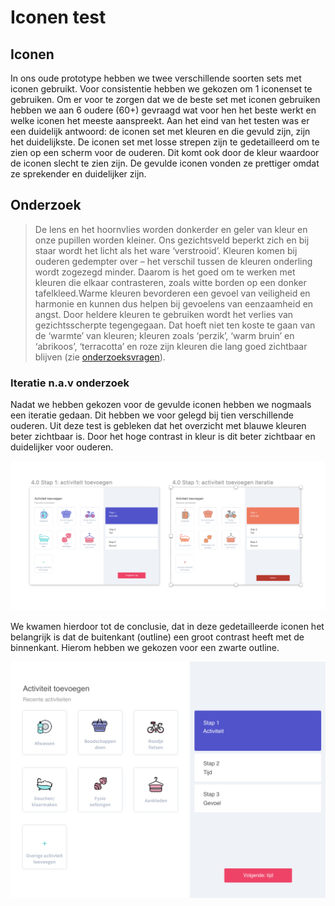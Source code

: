 # Iconen test

## Iconen

In ons oude prototype hebben we twee verschillende soorten sets met iconen gebruikt. Voor consistentie hebben we gekozen om 1 iconenset te gebruiken. Om er voor te zorgen dat we de beste set met iconen gebruiken hebben we aan 6 oudere \(60+\) gevraagd wat voor hen het beste werkt en welke iconen het meeste aanspreekt. Aan het eind van het testen was er een duidelijk antwoord: de iconen set met kleuren en die gevuld zijn, zijn het duidelijkste. De iconen set met losse strepen zijn te gedetailleerd om te zien op een scherm voor de ouderen. Dit komt ook door de kleur waardoor de iconen slecht te zien zijn. De gevulde iconen vonden ze prettiger omdat ze sprekender en duidelijker zijn.

## Onderzoek

> De lens en het hoornvlies worden donkerder en geler van kleur en onze pupillen worden kleiner. Ons gezichtsveld beperkt zich en bij staar wordt het licht als het ware ‘verstrooid’. Kleuren komen bij ouderen gedempter over – het verschil tussen de kleuren onderling wordt zogezegd minder. Daarom is het goed om te werken met kleuren die elkaar contrasteren, zoals witte borden op een donker tafelkleed.Warme kleuren bevorderen een gevoel van veiligheid en harmonie en kunnen dus helpen bij gevoelens van eenzaamheid en angst. Door heldere kleuren te gebruiken wordt het verlies van gezichtsscherpte tegengegaan. Dat hoeft niet ten koste te gaan van de ‘warmte’ van kleuren; kleuren zoals ‘perzik’, ‘warm bruin’ en ‘abrikoos’, ‘terracotta’ en roze zijn kleuren die lang goed zichtbaar blijven \(zie [onderzoeksvragen](../../analyse/onderzoeksvragen/oudere-vriendelijke-ui.md)\).

### Iteratie n.a.v onderzoek

Nadat we hebben gekozen voor de gevulde iconen hebben we nogmaals een iteratie gedaan. Dit hebben we voor gelegd bij tien verschillende ouderen. Uit deze test is gebleken dat het overzicht met blauwe kleuren beter zichtbaar is. Door het hoge contrast in kleur is dit beter zichtbaar en duidelijker voor ouderen. 

![](../../.gitbook/assets/schermafbeelding-2019-01-17-om-19.19.39.png)

We kwamen hierdoor tot de conclusie, dat in deze gedetailleerde iconen het belangrijk is dat de buitenkant \(outline\) een groot contrast heeft met de binnenkant. Hierom hebben we gekozen voor een zwarte outline. 

![](../../.gitbook/assets/4.0-stap-1-activiteit-toevoegen%20%283%29.png)





